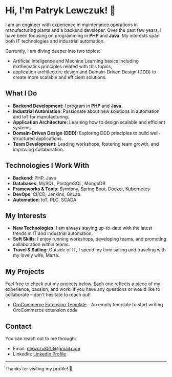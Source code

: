 # Hi, I'm Patryk Lewczuk! 👋

I am an engineer with experience in maintenance operations in manufacturing plants and a backend developer. Over the past few years, I have been focusing on programming in **PHP** and **Java**. My interests span both IT technologies and industrial automation.

Currently, I am diving deeper into two topics: 
- Artificial Inteligence and Machine Learning basics including mathematics principles related with this topics,
- application architecture design and Domain-Driven Design (DDD) to create more scalable and efficient solutions.

## What I Do

- **Backend Development**: I program in **PHP** and **Java**.
- **Industrial Automation**: Passionate about new solutions in automation and IoT for manufacturing.
- **Application Architecture**: Learning how to design scalable and efficient systems.
- **Domain-Driven Design (DDD)**: Exploring DDD principles to build well-structured applications.
- **Team Development**: Leading workshops, fostering team growth, and improving collaboration.

## Technologies I Work With

- **Backend**: PHP, Java
- **Databases**: MySQL, PostgreSQL, MongoDB
- **Frameworks & Tools**: Symfony, Spring Boot, Docker, Kubernetes
- **DevOps**: CI/CD, Jenkins, GitLab
- **Automation**: IoT, PLC, SCADA

## My Interests

- **New Technologies**: I am always staying up-to-date with the latest trends in IT and industrial automation.
- **Soft Skills**: I enjoy running workshops, developing teams, and promoting collaboration within teams.
- **Travel & Sailing**: Outside of IT, I spend my time sailing and traveling with my lovely wife, Marta.

## My Projects

Feel free to check out my projects below. Each one reflects a piece of my experience, passion, and work. If you have any questions or would like to collaborate – don't hesitate to reach out!

- [OroCommerce Extension Template](https://github.com/pat-lewczuk/orocommerce-extension-template) - An empty template to start writing OroCommerce extension code

## Contact

You can reach out to me through:

- Email: [plewczuk513@gmail.com](mailto:plewczuk513@gmail.com)
- LinkedIn: [LinkedIn Profile](https://www.linkedin.com/in/patryk-lewczuk-70584190/)

---

Thanks for visiting my profile! 🌟
